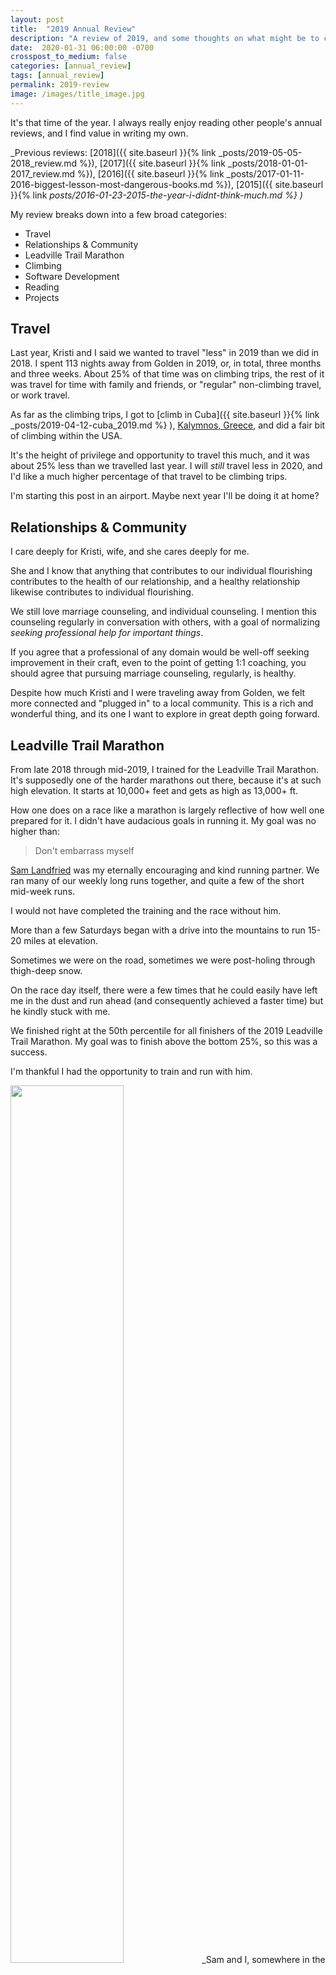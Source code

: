 ```yaml
---
layout: post
title:  "2019 Annual Review"
description: "A review of 2019, and some thoughts on what might be to come in 2020"
date:  2020-01-31 06:00:00 -0700
crosspost_to_medium: false
categories: [annual_review]
tags: [annual_review]
permalink: 2019-review
image: /images/title_image.jpg
---
```


It's that time of the year. I always really enjoy reading other people's annual reviews, and I find value in writing my own. 

_Previous reviews: [2018]({{ site.baseurl }}{% link _posts/2019-05-05-2018_review.md %}), [2017]({{ site.baseurl }}{% link _posts/2018-01-01-2017_review.md %}), 
[2016]({{ site.baseurl }}{% link _posts/2017-01-11-2016-biggest-lesson-most-dangerous-books.md %}), [2015]({{ site.baseurl }}{% link _posts/2016-01-23-2015-the-year-i-didnt-think-much.md %} )_

My review breaks down into a few broad categories:

- Travel
- Relationships & Community
- Leadville Trail Marathon
- Climbing
- Software Development
- Reading
- Projects


## Travel

Last year, Kristi and I said we wanted to travel "less" in 2019 than we did in 2018. I spent 113 nights away from Golden in 2019, or, in total, three months and three weeks. About 25% of that time was on climbing trips, the rest of it was travel for time with family and friends, or "regular" non-climbing travel, or work travel. 

As far as the climbing trips, I got to [climb in Cuba]({{ site.baseurl }}{% link _posts/2019-04-12-cuba_2019.md %} ), [Kalymnos, Greece](https://teamthompsontravels.tumblr.com/post/189273777538/kalymnos-greece-we-met-climbers-from-all-around), and did a fair bit of climbing within the USA. 

It's the height of privilege and opportunity to travel this much, and it was about 25% less than we travelled last year. I will _still_ travel less in 2020, and I'd like a much higher percentage of that travel to be climbing trips. 

I'm starting this post in an airport. Maybe next year I'll be doing it at home?

## Relationships & Community

I care deeply for Kristi, wife, and she cares deeply for me.

She and I know that anything that contributes to our individual flourishing contributes to the health of our relationship, and a healthy relationship likewise contributes to individual flourishing. 

We still love marriage counseling, and individual counseling. I mention this counseling regularly in conversation with others, with a goal of normalizing _seeking professional help for important things_. 

If you agree that a professional of any domain would be well-off seeking improvement in their craft, even to the point of getting 1:1 coaching, you should agree that pursuing marriage counseling, regularly, is healthy. 

<!--more-->

Despite how much Kristi and I were traveling away from Golden, we felt more connected and "plugged in" to a local community. This is a rich and wonderful thing, and its one I want to explore in great depth going forward.

## Leadville Trail Marathon

From late 2018 through mid-2019, I trained for the Leadville Trail Marathon. It's supposedly one of the harder marathons out there, because it's at such high elevation. It starts at 10,000+ feet and gets as high as 13,000+ ft. 

How one does on a race like a marathon is largely reflective of how well one prepared for it. I didn't have audacious goals in running it. My goal was no higher than:

> Don't embarrass myself

[Sam Landfried](https://github.com/samlandfried) was my eternally encouraging and kind running partner. We ran many of our weekly long runs together, and quite a few of the short mid-week runs. 

I would not have completed the training and the race without him. 

More than a few Saturdays began with a drive into the mountains to run 15-20 miles at elevation. 

Sometimes we were on the road, sometimes we were post-holing through thigh-deep snow. 

On the race day itself, there were a few times that he could easily have left me in the dust and run ahead (and consequently achieved a faster time) but he kindly stuck with me. 

We finished right at the 50th percentile for all finishers of the 2019 Leadville Trail Marathon. My goal was to finish above the bottom 25%, so this was a success. 

I'm thankful I had the opportunity to train and run with him. 

<img src='/images/2020-02-01-sam-josh-leadville.jpg' style="width:60%;" />
_Sam and I, somewhere in the latter half of the marathon._
 
## Climbing

The _downside_ of training for and running a marathon is that time spent training has to come from something. For me, the time came from climbing. 

My climbing training in the spring and early summer took at hit, since I was training for Leadville. Between that and a very busy year with lots of travel, I didn't accomplish any of my climbing and training goals, or even spend that much time outside. 

This all said, I did have some wins:
- I did more than a few 5.12d's in a day
- I felt confident on 5.12 in general; onsighted/flashed most 12 minuses
- I hopped on more 5.13s, including a 5.13c in Rifle. I could pretty casually do all the moves on my first attempt (though, of course, weighted the rope dozens of times). Feels projectable, and I'd be very excited to send it in 2020.

C
## Software Development

I met my goal of last year to give two talks at meetups. I [captured some lessons here](http://localhost:4000/lessons-learned-from-giving-technical-talks) and both talks went quite well.

I'm now into my second year as a software developer, and I've learned a lot, and I look forward to the third year. 

Most of my writing on this website over the last year haCs been about software development, but at the tactical level; recapping lessons learned and ideas I may want to make easy to find later. 

## Reading

I read 77 books. Here's [my year in books](https://www.goodreads.com/user/year_in_books/2019/27372191) from GoodReads. 

Noteworthy reads:

#### [The Revolt of the Public and the Crisis of Authority](https://www.goodreads.com/book/show/22451908-the-revolt-of-the-public-and-the-crisis-of-authority) 

Paints the current trends in the political sphere as one of the public rejecting the authority of the political elites. 

#### [Worth the Candle](https://www.goodreads.com/book/show/36146179-worth-the-candle) 

A modest 2500 ebook of the "rationalist fiction" genre. I didn't realize that rationalist fiction was a thing, but I enjoyed it. 

#### [Harry Potter and the Methods of Rationality](https://www.goodreads.com/book/show/10016013-harry-potter-and-the-methods-of-rationality) 

More rationalist fiction (also very long, available online for free). It was delightful. 

#### [Resident Aliens: Life in the Christian Colony](https://www.goodreads.com/book/show/145076.Resident_Aliens) 

The authors helped me rationalize my faith and my utter disgust with most of the dominant "christian" organizations and groups in the USA. Here's a pragraph of [a review](https://www.goodreads.com/review/show/2320346336?book_show_action=true&from_review_page=1) of this book on Goodreads:

> One of the most powerful and pertinent messages this book offers is its depiction of a church narrative enslaved to the doctrines of democracy and consumerism. 
> 
> It paints both liberals and conservatives as two sides of the same coin, both looking to the government and her articulation of freedom, human rights, power, peace, and prosperity as method and mode of salvation. 
>
> They cite Yoder’s paradigm: The “activist” church desires to transform the world in a way that makes God and Christ unimportant and unnecessary, and the “conversionist” church is selfishly consumed with an individualistic saving of souls. Both are subjugated to the almighty nation-state and consumed by its heretical perspectives.

#### [Order Without Design: How Markets Shape Cities](https://www.goodreads.com/book/show/39644188-order-without-design)

One of the more potent books I've ever read. I've got a much longer review coming soon, and I am re-reading it right now.

This book is likely to have a lasting impression on the trajectory of my life.

[Here's a long-but-good review](https://www.planetizen.com/blogs/103583-order-without-design-pro-housing-pro-infrastructure)

#### [The Third Pillar: How Markets and the State Leave the Community Behind](https://www.goodreads.com/book/show/40594595-the-third-pillar)

The state (and markets) are crushing community. All the "stuff" of our life happens in this "community" that we live in. 

It's risky that states are unable to perceive it's existence, and we're all impoverished by this state of affairs. 

#### [Wait But Why: The Story of Us](https://waitbutwhy.com/2019/08/story-of-us.html)

This isn't a book - it's a series of very long articles illustrated with stick figures and graphs. It is _incredible_. 

From the introduction:

> As a writer and a generally thinky person, I’ve spent a lot of my life thinking about the society I live in, and societies in general. I’ve always imagined society as a kind of giant human—a living organism like each of us, only much bigger.
> 
> When you’re a single cell in the body of a giant, it’s hard to understand what the giant’s doing, or why it is the way it is, because you can’t really zoom out and look at the whole thing all at once. But we do our best.

It's very worth the click. Go on. Click [right here](https://waitbutwhy.com/2019/08/story-intro.html)

------------------------

I might do a longer book review (or thoughts on the books I read) another time. 


### Things I'm thinking about for 2020

I taught a six-week Bible study on the book of Titus for my church. Learned a lot from it, and enjoyed the experience. Rumor has it others considered it to be "not a total waste of time". I'd like to do this again.

I've been pretty involved with helping mentor Turing students (and non-Turing students) who are breaking into the software development industry. Time spent in this domain is some of the most rewarding things I've undertaken this year, and I'd like to double down on that

I don't do goals so much as trying to build the right habits. If I can lay a good set of habits, then the 'accomplishments' take care of themselves. 

So, I'm working to build habits around writing, software development, teaching, rock climbing, and the intersection of all of the above. 

I've got far more on my mind, and we'll see how 2020 plays out. 

### Other people's annual reviews

- [Let the Roaring 2020s Begin (Mr. Money Mustache)](https://www.mrmoneymustache.com/2019/12/28/let-the-roaring-2020s-begin/)
- [2019: Year in review (Julia Evans)](https://jvns.ca/blog/2019-year-in-review/)
- [2019 Letter (Dan Wang)](https://danwang.co/2019-letter/)
- [2019 review (Robert Heaton)](https://robertheaton.com/2020/01/01/2019-review/)
